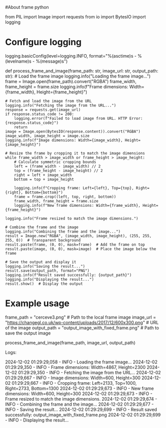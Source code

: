 #About frame python

from PIL import Image
import requests
from io import BytesIO
import logging

# Configure logging
logging.basicConfig(level=logging.INFO, format="%(asctime)s - %(levelname)s - %(message)s")

def process_frame_and_image(frame_path: str, image_url: str, output_path: str):
    # Load the frame image
    logging.info("Loading the frame image...")
    frame = Image.open(frame_path).convert("RGBA")
    frame_width, frame_height = frame.size
    logging.info(f"Frame dimensions: Width={frame_width}, Height={frame_height}")

    # Fetch and load the image from the URL
    logging.info("Fetching the image from the URL...")
    response = requests.get(image_url)
    if response.status_code != 200:
        logging.error(f"Failed to load image from URL. HTTP Error: {response.status_code}")
        return
    image = Image.open(BytesIO(response.content)).convert("RGBA")
    image_width, image_height = image.size
    logging.info(f"Image dimensions: Width={image_width}, Height={image_height}")

    # Resize the frame by cropping it to match the image dimensions
    while frame_width > image_width or frame_height > image_height:
        # Calculate symmetric cropping bounds
        left = (frame_width - image_width) // 2
        top = (frame_height - image_height) // 2
        right = left + image_width
        bottom = top + image_height

        logging.info(f"Cropping frame: Left={left}, Top={top}, Right={right}, Bottom={bottom}")
        frame = frame.crop((left, top, right, bottom))
        frame_width, frame_height = frame.size
        logging.info(f"New frame dimensions: Width={frame_width}, Height={frame_height}")

    logging.info("Frame resized to match the image dimensions.")

    # Combine the frame and the image
    logging.info("Combining the frame and the image...")
    result = Image.new("RGBA", (image_width, image_height), (255, 255, 255, 0))  # Transparent background
    result.paste(frame, (0, 0), mask=frame)  # Add the frame on top
    result.paste(image, (0, 0), mask=image)  # Place the image below the frame

    # Save the output and display it
    logging.info("Saving the result...")
    result.save(output_path, format="PNG")
    logging.info(f"Result saved successfully: {output_path}")
    logging.info("Displaying the result...")
    result.show()  # Display the output

# Example usage
frame_path = "cerceve3.png"  # Path to the local frame image
image_url = "https://changegl.co.uk/wp-content/uploads/2017/12/600x300.png"  # URL of the image
output_path = "output_image_with_fixed_frame.png"  # Path to save the output image

process_frame_and_image(frame_path, image_url, output_path)


Logs:

2024-12-02 01:29:29,058 - INFO - Loading the frame image...
2024-12-02 01:29:29,350 - INFO - Frame dimensions: Width=4867, Height=2300
2024-12-02 01:29:29,350 - INFO - Fetching the image from the URL...
2024-12-02 01:29:29,667 - INFO - Image dimensions: Width=600, Height=300
2024-12-02 01:29:29,667 - INFO - Cropping frame: Left=2133, Top=1000, Right=2733, Bottom=1300
2024-12-02 01:29:29,673 - INFO - New frame dimensions: Width=600, Height=300
2024-12-02 01:29:29,673 - INFO - Frame resized to match the image dimensions.
2024-12-02 01:29:29,674 - INFO - Combining the frame and the image...
2024-12-02 01:29:29,677 - INFO - Saving the result...
2024-12-02 01:29:29,699 - INFO - Result saved successfully: output_image_with_fixed_frame.png
2024-12-02 01:29:29,699 - INFO - Displaying the result...
